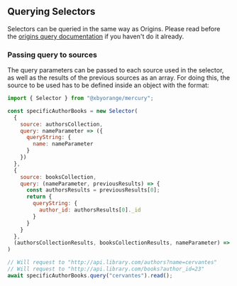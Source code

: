 ## Querying Selectors

Selectors can be queried in the same way as Origins. Please read before the [origins query documentation](../origin/query.md) if you haven't do it already.

### Passing query to sources

The query parameters can be passed to each source used in the selector, as well as the results of the previous sources as an array. For doing this, the source to be used has to be defined inside an object with the format:

```js
import { Selector } from "@xbyorange/mercury";

const specificAuthorBooks = new Selector(
  {
    source: authorsCollection,
    query: nameParameter => ({
      queryString: {
        name: nameParameter
      }
    })
  },
  {
    source: booksCollection,
    query: (nameParameter, previousResults) => {
      const authorsResults = previousResults[0];
      return {
        queryString: {
          author_id: authorsResults[0]._id
        }
      }
    }
  },
  (authorsCollectionResults, booksCollectionResults, nameParameter) => booksCollectionResults
)

// Will request to "http://api.library.com/authors?name=cervantes"
// Will request to "http://api.library.com/books?author_id=23"
await specificAuthorBooks.query("cervantes").read();

```
